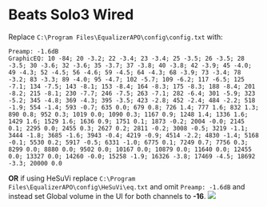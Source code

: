 # Beats Solo3 Wired
Replace `C:\Program Files\EqualizerAPO\config\config.txt` with:
```
Preamp: -1.6dB
GraphicEQ: 10 -84; 20 -3.2; 22 -3.4; 23 -3.4; 25 -3.5; 26 -3.5; 28 -3.5; 30 -3.6; 32 -3.6; 35 -3.7; 37 -3.8; 40 -3.8; 42 -3.9; 45 -4.0; 49 -4.3; 52 -4.5; 56 -4.6; 59 -4.5; 64 -4.3; 68 -3.9; 73 -3.4; 78 -3.2; 83 -3.3; 89 -4.0; 95 -4.7; 102 -5.7; 109 -6.2; 117 -6.5; 125 -7.1; 134 -7.5; 143 -8.1; 153 -8.4; 164 -8.3; 175 -8.3; 188 -8.4; 201 -8.2; 215 -8.1; 230 -7.7; 246 -7.5; 263 -7.1; 282 -6.4; 301 -5.9; 323 -5.2; 345 -4.8; 369 -4.3; 395 -3.5; 423 -2.8; 452 -2.4; 484 -2.2; 518 -1.9; 554 -1.4; 593 -0.7; 635 0.0; 679 0.8; 726 1.4; 777 1.6; 832 1.3; 890 0.8; 952 0.3; 1019 0.0; 1090 0.3; 1167 0.9; 1248 1.4; 1336 1.6; 1429 1.6; 1529 1.6; 1636 0.9; 1751 0.1; 1873 -0.2; 2004 -0.0; 2145 0.1; 2295 0.0; 2455 0.3; 2627 0.2; 2811 -0.2; 3008 -0.5; 3219 -1.1; 3444 -1.8; 3685 -1.6; 3943 -0.4; 4219 -0.9; 4514 -2.2; 4830 -1.4; 5168 -0.1; 5530 0.2; 5917 -0.5; 6331 -1.0; 6775 0.1; 7249 0.7; 7756 0.3; 8299 0.0; 8880 0.0; 9502 0.0; 10167 0.0; 10879 0.0; 11640 0.0; 12455 0.0; 13327 0.0; 14260 -0.0; 15258 -1.9; 16326 -3.8; 17469 -4.5; 18692 -3.3; 20000 0.0
```
**OR** if using HeSuVi replace `C:\Program Files\EqualizerAPO\config\HeSuVi\eq.txt` and omit `Preamp: -1.6dB` and instead set Global volume in the UI for both channels to **-16**.
![](https://raw.githubusercontent.com/jaakkopasanen/AutoEq/master/results/Sonoma%20Model%20One/innerfidelity/onear/Beats%20Solo3%20Wired/Beats%20Solo3%20Wired.png)